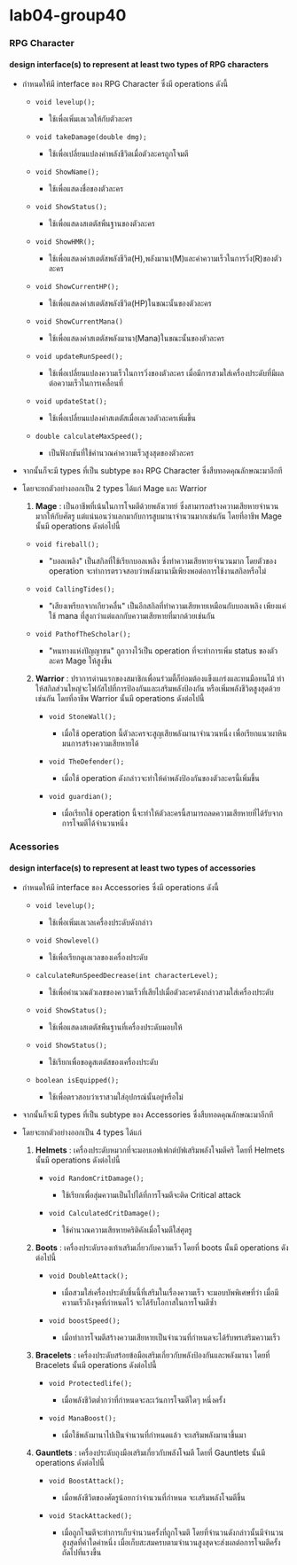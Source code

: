 # lab04-group40
### RPG Character

#### design interface(s) to represent at least two types of RPG characters

- กำหนดให้มี interface ของ RPG Character ซึ่งมี operations ดังนี้
    - `void levelup();` 
      
       - ใช้เพื่อเพิ่มเลเวลให้กับตัวละคร 
    -   `void takeDamage(double dmg);`

        - ใช้เพื่อเปลี่ยนแปลงค่าพลังชีวิตเมื่อตัวละครถูกโจมตี
    -   `void ShowName();`

        - ใช้เพื่อแสดงชื่อของตัวละคร
    -    `void ShowStatus();`

         - ใช้เพื่อแสดงสเตตัสพืนฐานของตัวละคร
    - `void ShowHMR();`
  
         - ใช้เพื่อแสดงค่าสเตตัสพลังชีวิต(H),พลังมานา(M)และค่าความเร็วในการวิ่ง(R)ของตัวละคร
  
    - `void ShowCurrentHP();`

        - ใช้เพื่อแสดงค่าสเตตัสพลังชีวิต(HP)ในขณะนั้นของตัวละคร

    - `void ShowCurrentMana()`

        - ใช้เพื่อแสดงค่าสเตตัสพลังมานา(Mana)ในขณะนั้นของตัวละคร
  
    - `void updateRunSpeed();`

      - ใช้เพื่อเปลี่ยนแปลงความเร็วในการวิ่งของตัวละคร เมื่อมีการสวมใส่เครื่องประดับที่มีผลต่อความเร็วในการเคลื่อนที่
    - `void updateStat();`

      - ใช้เพื่อเปลี่ยนแปลงค่าสเตตัสเมื่อเลเวลตัวละครเพิ่มขึ้น
    - `double calculateMaxSpeed();`

      - เป็นฟังกชันที่ใช้คำนวณค่าความเร็วสูงสุดของตัวละคร


- จากนั้นก็จะมี types ที่เป็น subtype ของ RPG Character ซึ่งสืบทอดคุณลักษณะมาอีกที
- โดยจะยกตัวอย่างออกเป็น 2 types ได้แก่ Mage และ Warrior
  
  1. **Mage** : เป็นอาชีพที่เน้นในการโจมตีด้วยพลังเวทย์ ซึ่งสามารถสร้างความเสียหายจำนวนมากให้กับศัตรู แต่แน่นอนว่าแลกมากับการสูบมานาจำนวนมากเช่นกัน โดยที่อาชีพ Mage นั้นมี operations ดังต่อไปนี้
        
    - `void fireball();`

       - "บอลเพลิง" เป็นสกิลที่ใช้เรียกบอลเพลิง ซึ่งทำความเสียหายจำนวนมาก โดยตัวของ operation จะทำการตรวจสอบว่าพลังมานามีเพียงพอต่อการใช้งานสกิลหรือไม่
    - `void CallingTides();`

       - "เสียงเพรียกจากเกียวคลื่น" เป็นอีกสกิลที่ทำความเสียหายเหมือนกับบอลเพลิง เพียงแค่ใช้ mana ที่สูงกว่าแต่แลกกับความเสียหายที่มากด้วยเช่นกัน
    - `void PathofTheScholar();`
    
        - "หนทางแห่งปัญญาชน" ถูกวางไว้เป็น operation ที่จะทำการเพิ่ม status ของตัวละคร Mage ให้สูงขึ้น
      
  2. **Warrior** : ปราการด่านแรกของสมาชิกเพื่อนร่วมตี้ก็ย่อมต้องแข็งแกร่งและทนมือทนไม้ ทำให้สกิลส่วนใหญ่จะโฟกัสไปที่การป้องกันและเสริมพลังป้องกัน หรือเพิ่มพลังชีวิตสูงสุดด้วยเช่นกัน โดยที่อาชีพ Warrior นั้นมี operations ดังต่อไปนี้

     - `void StoneWall();`

         - เมื่อใช้ operation นี้ตัวละครจะสูญเสียพลังมานาจำนวนหนึ่ง เพื่อเรียกแนวผาหินมนการสร้างความเสียหายได้
     - `void TheDefender();`

         - เมื่อใช้ operation ดังกล่าวจะทำให้ค่าพลังป้องกันของตัวละครนี้เพิ่มขึ้น
     - `void guardian();`

         - เมื่อเรียกใช้ operation นี้จะทำให้ตัวละครนี้สามารถลดความเสียหายที่ได้รับจากการโจมตีได้จำนวนหนึ่ง



### Acessories

#### design interface(s) to represent at least two types of accessories

- กำหนดให้มี interface ของ Accessories ซึ่งมี operations ดังนี้
    - `void levelup();`

        - ใช้เพื่อเพิ่มเลเวลเครื่องประดับดังกล่าว
    -   `void Showlevel()`

        - ใช้เพื่อเรียกดูเลเวลของเครื่องประดับ
    -   `calculateRunSpeedDecrease(int characterLevel);`

        - ใช้เพื่อคำนวณตัวเลขของความเร็วที่เสียไปเมื่อตัวละครดังกล่าวสวมใส่เครื่องประดับ
    -    `void ShowStatus();`

         - ใช้เพื่อแสดงสเตตัสพืนฐานที่เครื่องประดับมอบให้
    - `void ShowStatus();`
  
         - ใช้เรียกเพื่อขอดูสเตตัสของเครื่องประดับ
    - `boolean isEquipped();`

        - ใช้เพื่อตรวสอบว่าเราสวมใส่อุปกรณ์นั้นอยู่หรือไม่



- จากนั้นก็จะมี types ที่เป็น subtype ของ Accessories ซึ่งสืบทอดคุณลักษณะมาอีกที
- โดยจะยกตัวอย่างออกเป็น 4 types ได้แก่

    1. **Helmets** : เครื่องประดับหมวกที่จะมอบเอฟเฟกต์บัฟเสริมพลังโจมตีคริ โดยที่ Helmets นั้นมี operations ดังต่อไปนี้

        - `void RandomCritDamage();`

            - ใช้เรียกเพื่อสุ่มความเป็นไปได้ที่การโจมตีจะติด Critical attack
       - `void CalculatedCritDamage();`

           - ใช้คำนวณความเสียหายคริติคัลเมื่อโจมตีใส่ศุตรู
  2. **Boots** : เครื่องประดับรองเท้าเสริมเกี่ยวกับความเร็ว โดยที่ boots นั้นมี operations ดังต่อไปนี้

       - `void DoubleAttack();`

           - เมื่อสวมใส่เครื่องประดับชิ้นนี้ที่เสริมในเรื่องความเร็ว จะมอบบัพพิเศษที่ว่า เมื่อมีความเร็วถึงจุดที่กำหนดไว้ จะได้รับโอกาสในการโจมตีซ้ำ
       - `void boostSpeed();`
     
           - เมื่อทำการโจมตีสร้างความเสียหายเป็นจำนวนที่กำหนดจะได้รับพรเสริมความเร็ว
  3. **Bracelets** : เครื่องประดับสร้อยข้อมือเสริมเกี่ยวกับพลังป้องกันและพลังมานา โดยที่ Bracelets นั้นมี operations ดังต่อไปนี้

      - `void Protectedlife();`

          - เมื่อพลังชีวิตต่ำกว่าที่กำหนดจะละเว้นการโจมตีใดๆ หนึ่งครั้ง
      - `void ManaBoost();`

          - เมื่อใช้พลังมานาไปเป็นจำนวนที่กำหนดแล้ว จะเสริมพลังมานาขึ้นมา
  
        
  4. **Gauntlets** : เครื่องประดับถุงมือเสริมเกี่ยวกับพลังโจมตี โดยที่ Gauntlets นั้นมี operations ดังต่อไปนี้

      - `void BoostAttack();`

          - เมื่อพลังชีวิตของศัตรูน้อยกว่าจำนวนที่กำหนด จะเสริมพลังโจมตีขึ้น
      - `void StackAttacked();`

          - เมื่อถูกโจมตีจะทำการเก็บจำนวนครั้งที่ถูกโจมตี โดยที่จำนวนดังกล่าวนั้นมีจำนวนสูงสุดที่ค่าใดค่าหนึ่ง เมื่อเก็บสะสมครบตามจำนวนสูงสุดจะส่งผลต่อการโจมตีครั้งถัดไปที่แรงขึ้น
      
      


